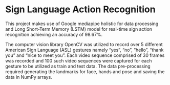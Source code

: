 # Sign Language Action Recognition

This project makes use of Google mediapipe holistic for data processing and Long Short-Term Memory (LSTM) model for real-time sign action recognition achieving an accuracy of 98.67%.

The computer vision library OpenCV was utilized to record over 5 different American Sign Language (ASL) gestures namely “yes”, “no”, “hello”, “thank you” and “nice to meet you”. Each video sequence comprised of 30 frames was recorded and 100 such video sequences were captured for each gesture to be utilized as train and test data. The data pre-processing required generating the landmarks for face, hands and pose and saving the data in NumPy arrays.

